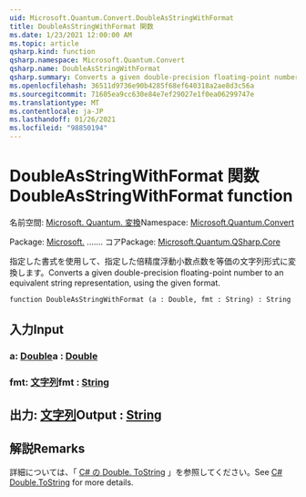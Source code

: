 ```yaml
---
uid: Microsoft.Quantum.Convert.DoubleAsStringWithFormat
title: DoubleAsStringWithFormat 関数
ms.date: 1/23/2021 12:00:00 AM
ms.topic: article
qsharp.kind: function
qsharp.namespace: Microsoft.Quantum.Convert
qsharp.name: DoubleAsStringWithFormat
qsharp.summary: Converts a given double-precision floating-point number to an equivalent string representation, using the given format.
ms.openlocfilehash: 36511d9736e90b4285f68ef640318a2ae8d3c56a
ms.sourcegitcommit: 71605ea9cc630e84e7ef29027e1f0ea06299747e
ms.translationtype: MT
ms.contentlocale: ja-JP
ms.lasthandoff: 01/26/2021
ms.locfileid: "98850194"
---
```

# <a name="doubleasstringwithformat-function"></a><span data-ttu-id="72920-102">DoubleAsStringWithFormat 関数</span><span class="sxs-lookup"><span data-stu-id="72920-102">DoubleAsStringWithFormat function</span></span>

<span data-ttu-id="72920-103">名前空間: [Microsoft. Quantum. 変換](xref:Microsoft.Quantum.Convert)</span><span class="sxs-lookup"><span data-stu-id="72920-103">Namespace: [Microsoft.Quantum.Convert](xref:Microsoft.Quantum.Convert)</span></span>

<span data-ttu-id="72920-104">Package: [Microsoft.](https://nuget.org/packages/Microsoft.Quantum.QSharp.Core) ....... コア</span><span class="sxs-lookup"><span data-stu-id="72920-104">Package: [Microsoft.Quantum.QSharp.Core](https://nuget.org/packages/Microsoft.Quantum.QSharp.Core)</span></span>


<span data-ttu-id="72920-105">指定した書式を使用して、指定した倍精度浮動小数点数を等価の文字列形式に変換します。</span><span class="sxs-lookup"><span data-stu-id="72920-105">Converts a given double-precision floating-point number to an equivalent string representation, using the given format.</span></span>

```qsharp
function DoubleAsStringWithFormat (a : Double, fmt : String) : String
```


## <a name="input"></a><span data-ttu-id="72920-106">入力</span><span class="sxs-lookup"><span data-stu-id="72920-106">Input</span></span>

### <a name="a--double"></a><span data-ttu-id="72920-107">a: [Double](xref:microsoft.quantum.lang-ref.double)</span><span class="sxs-lookup"><span data-stu-id="72920-107">a : [Double](xref:microsoft.quantum.lang-ref.double)</span></span>




### <a name="fmt--string"></a><span data-ttu-id="72920-108">fmt: [文字列](xref:microsoft.quantum.lang-ref.string)</span><span class="sxs-lookup"><span data-stu-id="72920-108">fmt : [String](xref:microsoft.quantum.lang-ref.string)</span></span>





## <a name="output--string"></a><span data-ttu-id="72920-109">出力: [文字列](xref:microsoft.quantum.lang-ref.string)</span><span class="sxs-lookup"><span data-stu-id="72920-109">Output : [String](xref:microsoft.quantum.lang-ref.string)</span></span>



## <a name="remarks"></a><span data-ttu-id="72920-110">解説</span><span class="sxs-lookup"><span data-stu-id="72920-110">Remarks</span></span>

<span data-ttu-id="72920-111">詳細については、「 [C# の Double. ToString](https://docs.microsoft.com/dotnet/api/system.double.tostring?view=netframework-4.7.1#System_Double_ToString_System_String_) 」を参照してください。</span><span class="sxs-lookup"><span data-stu-id="72920-111">See [C# Double.ToString](https://docs.microsoft.com/dotnet/api/system.double.tostring?view=netframework-4.7.1#System_Double_ToString_System_String_) for more details.</span></span>